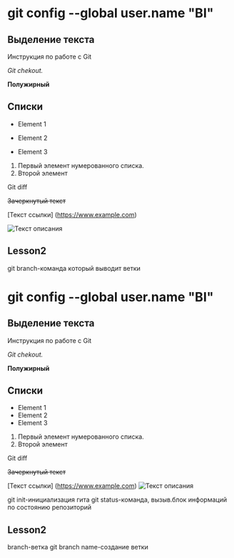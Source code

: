 # git config --global user.name "BI"

## Выделение текста

Инструкция по работе с Git

*Git chekout.*

**Полужирный**

## Списки


* Element 1


* Element 2

* Element 3

1. Первый элемент нумерованного списка.
2. Второй элемент

Git diff

~~Зачеркнутый текст~~

[Текст ссылки] (https://www.example.com)

![Текст описания](https://camo.githubusercontent.com/8679372db5e23ea32a55140f5934af720260853d5ee65afcf5aa738ca4900e92/68747470733a2f2f6173736574732e73696d706c6576696577696e632e636f6d2f73696d706c65766965772f696d6167652f75706c6f61642f635f66696c6c2c685f3732302c715f37352c775f313430302f76312f636c69656e74732f6e6577796f726b636974792f436f726f6e6176697275735f496e666f5f6d6964746f776e5f6d616e68617474616e5f736b796c696e655f6e79635f3330303078323030305f33363466613962382d383663652d346639352d393037612d3462643865613332663233322e6a7067)

## Lesson2
git branch-команда который выводит ветки












# git config --global user.name "BI"

## Выделение текста
Инструкция по работе с Git

*Git chekout.*

**Полужирный**

## Списки
* Element 1
* Element 2
* Element 3

1. Первый элемент нумерованного списка.
2. Второй элемент

Git diff

~~Зачеркнутый текст~~

[Текст ссылки] (https://www.example.com)
![Текст описания](https://camo.githubusercontent.com/8679372db5e23ea32a55140f5934af720260853d5ee65afcf5aa738ca4900e92/68747470733a2f2f6173736574732e73696d706c6576696577696e632e636f6d2f73696d706c65766965772f696d6167652f75706c6f61642f635f66696c6c2c685f3732302c715f37352c775f313430302f76312f636c69656e74732f6e6577796f726b636974792f436f726f6e6176697275735f496e666f5f6d6964746f776e5f6d616e68617474616e5f736b796c696e655f6e79635f3330303078323030305f33363466613962382d383663652d346639352d393037612d3462643865613332663233322e6a7067)

git init-инициализация гита
git status-команда, вызыв.блок информаций по состоянию репозиторий
## Lesson2

branch-ветка
git branch name-cоздание ветки










